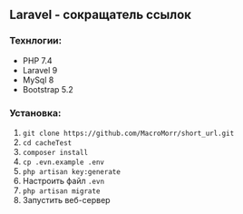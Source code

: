 ## Laravel - сокращатель ссылок

### Технлогии:

- PHP 7.4
- Laravel 9
- MySql 8 
- Bootstrap 5.2

### Установка:

1. `git clone https://github.com/MacroMorr/short_url.git`
2. `cd cacheTest`
3. `composer install`
4. `cp .evn.example .env`
5. `php artisan key:generate`
6. Настроить файл `.evn`
7. `php artisan migrate`
8. Запустить веб-сервер
